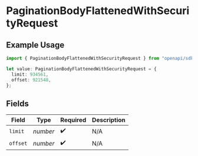 # PaginationBodyFlattenedWithSecurityRequest

## Example Usage

```typescript
import { PaginationBodyFlattenedWithSecurityRequest } from "openapi/sdk/models/operations";

let value: PaginationBodyFlattenedWithSecurityRequest = {
  limit: 934561,
  offset: 921548,
};
```

## Fields

| Field              | Type               | Required           | Description        |
| ------------------ | ------------------ | ------------------ | ------------------ |
| `limit`            | *number*           | :heavy_check_mark: | N/A                |
| `offset`           | *number*           | :heavy_check_mark: | N/A                |
